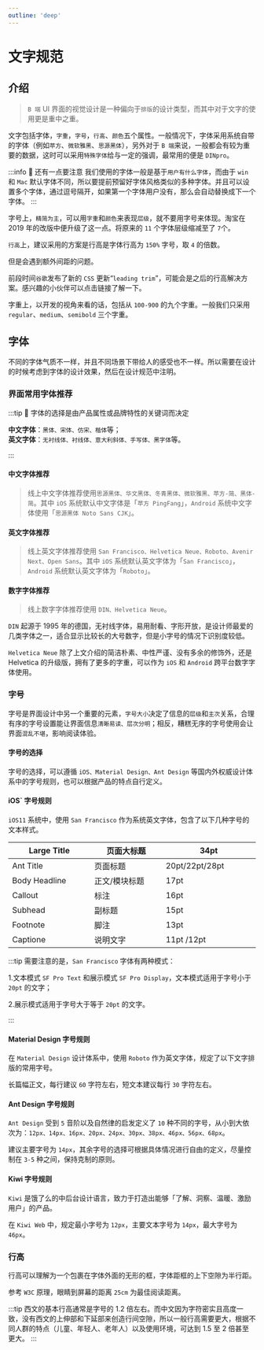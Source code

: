 ```yaml
---
outline: 'deep'
---
```


# 文字规范

## 介绍

> `B 端` UI 界面的视觉设计是一种偏向于`排版`的设计类型，而其中对于文字的使用更是重中之重。

文字包括字体，`字重`，`字号`，`行高`、`颜色`五个属性。一般情况下，字体采用系统自带的字体（例如`苹方`、`微软雅黑`、`思源黑体`），另外对于 `B 端`来说，一般都会有较为重要的数据，这时可以采用`特殊字体`给与一定的强调，最常用的便是 `DINpro`。

:::info :bell: 还有一点要注意
我们使用的字体一般是基于`用户有什么字体`，而由于 `win` 和 `Mac` 默认字体不同，所以要提前预留好字体风格类似的多种字体。并且可以设置多个字体，通过逗号隔开，如果第一个字体用户没有，那么会自动替换成下一个字体。
:::

<ElImg src="ui/5.png"/>

字号上，`精简为主`，可以用`字重`和`颜色`来表现`层级`，就不要用字号来体现。淘宝在 2019 年的改版中便升级了这一点。将原来的 `11` 个字体层级缩减至了 `7`个。

`行高`上，建议采用的方案是行高是字体行高为 `150%` 字号，取 `4` 的倍数。

但是会遇到额外间距的问题。

<ElImg src="ui/6.png"/>

前段时间`谷歌`发布了新的 `CSS` 更新“`leading trim`”，可能会是之后的行高解决方案。感兴趣的小伙伴可以点击链接了解一下。

字重上，以开发的视角来看的话，包括从 `100-900` 的九个字重。一般我们只采用 `regular`、`medium`、`semibold` 三个字重。

## 字体

不同的字体气质不一样，并且不同场景下带给人的感受也不一样。所以需要在设计的时候考虑到字体的设计效果，然后在设计规范中注明。

<ElImg src="ui/85.png"/>

### 界面常用字体推荐

:::tip 🔎 字体的选择是由产品属性或品牌特性的关键词而决定

**中文字体**：`黑体、宋体、仿宋、楷体`等；  
**英文字体**：`无衬线体、衬线体、意大利斜体、手写体、黑字体`等。

:::

#### 中文字体推荐

> 线上中文字体推荐使用`思源黑体、华文黑体、冬青黑体、微软雅黑、苹方-简、黑体-简`。其中 `iOS` 系统默认中文字体是「`苹方 PingFang`」，`Android` 系统中文字体使用「`思源黑体 Noto Sans CJK`」。

<ElImg src="ui/70.png"/>

#### 英文字体推荐

> 线上英文字体推荐使用 `San Francisco、Helvetica Neue、Roboto、Avenir Next、Open Sans`。其中 `iOS` 系统默认英文字体为「`San Francisco`」，`Android` 系统默认英文字体为「`Roboto`」。

<ElImg src="ui/71.png"/>

#### 数字字体推荐

> 线上数字字体推荐使用 `DIN、Helvetica Neue`。

`DIN` 起源于 1995 年的德国，无衬线字体，易用耐看、字形开放，是设计师最爱的几类字体之一，适合显示比较长的大号数字，但是小字号的情况下识别度较低。

`Helvetica Neue` 除了上文介绍的简洁朴素、中性严谨、没有多余的修饰外，还是 Helvetica 的升级版，拥有了更多的字重，可以作为 `iOS` 和 `Android` 跨平台数字字体使用。

<ElImg src="ui/72.png"/>

### 字号

字号是界面设计中另一个重要的元素，`字号大小`决定了信息的`层级`和`主次`关系，合理有序的字号设置能让界面信息`清晰易读、层次分明`；相反，糟糕无序的字号使用会让界面`混乱不堪`，影响阅读体验。

#### 字号的选择

字号的选择，可以遵循 `iOS、Material Design、Ant Design` 等国内外权威设计体系中的字号规则，也可以根据产品的特点自行定义。

#### iOS` 字号规则

`iOS11` 系统中，使用 `San Francisco` 作为系统英文字体，包含了以下几种字号的文本样式。

<ElImg src="ui/73.png"/>

<div class="font-table">

| Large Title   | 页面大标题    | 34pt           |
| ------------- | ------------- | -------------- |
| Ant Title     | 页面标题      | 20pt/22pt/28pt |
| Body Headline | 正文/模块标题 | 17pt           |
| Callout       | 标注          | 16pt           |
| Subhead       | 副标题        | 15pt           |
| Footnote      | 脚注          | 13pt           |
| Captione      | 说明文字      | 11pt /12pt     |

</div>

<style type="text/css">
table th:first-of-type,table th:nth-of-type(2),table th:nth-of-type(3) {width: 226px}
</style>

:::tip 需要注意的是，`San Francisco` 字体有两种模式：

1.文本模式 `SF Pro Text` 和展示模式 `SF Pro Display`，文本模式适用于字号小于 `20pt` 的文字；

2.展示模式适用于字号大于等于 `20pt` 的文字。

:::

<ElImg src="ui/74.png"/>

#### Material Design 字号规则

在 `Material Design` 设计体系中，使用 `Roboto` 作为英文字体，规定了以下文字排版的常用字号。

<ElImg src="ui/75.png"/>

长篇幅正文，每行建议 `60` 字符左右，短文本建议每行 `30` 字符左右。

#### Ant Design 字号规则

`Ant Design` 受到 `5` 音阶以及自然律的启发定义了 `10` 种不同的字号，从小到大依次为：`12px、14px、16px、20px、24px、30px、38px、46px、56px、68px`。

<ElImg src="ui/76.png"/>

建议主要字号为 `14px`，其余字号的选择可根据具体情况进行自由的定义，尽量控制在 `3-5` 种之间，保持克制的原则。

#### Kiwi 字号规则

`Kiwi` 是饿了么的中后台设计语言，致力于打造出能够「了解、洞察、温暖、激励用户」的产品。

<ElImg src="ui/77.png"/>

在 `Kiwi Web` 中，规定最小字号为 `12px`，主要文本字号为 `14px`，最大字号为 `46px`。

### 行高

行高可以理解为一个包裹在字体外面的无形的框，字体距框的上下空隙为半行距。

<ElImg src="ui/78.png"/>

参考 `W3C` 原理，眼睛到屏幕的距离 `25cm` 为最佳阅读距离。

:::tip
西文的基本行高通常是字号的 1.2 倍左右。而中文因为字符密实且高度一致，没有西文的上伸部和下延部来创造行间空隙，所以一般行高需要更大，根据不同人群的特点（儿童、年轻人、老年人）以及使用环境，可达到 1.5 至 2 倍甚至更大。
:::
